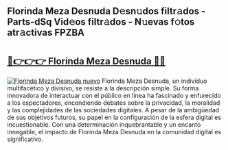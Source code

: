 ## Florinda Meza Desnuda D𝚎sn𝚞dos filtr𝚊dos - Parts-dSq Vid𝚎os filtr𝚊dos - N𝚞evas f𝚘tos atr𝚊ctivas FPZBA

# <h2><a href="http://mbbpde.tromn.icu/?c=Florinda+Meza+Desnuda">🔗👉👉👉 Florinda Meza Desnuda 🔗🔗</a></h2>

[![Florinda Meza Desnuda nuevo](https://i.imgur.com/pEAQMta.gif)](http://mbbpde.tromn.icu/?c=Florinda+Meza+Desnuda)
Florinda Meza Desnuda, un individuo multifacético y divisivo, se resiste a la descripción simple. Su forma innovadora de interactuar con el público en línea ha fascinado y enfurecido a los espectadores, encendiendo debates sobre la privacidad, la moralidad y las complejidades de las sociedades digitales. A pesar de la ambigüedad de sus objetivos futuros, su papel en la configuración de la esfera digital es incuestionable. Con una determinación inquebrantable y un encanto innegable, el impacto de Florinda Meza Desnuda en la comunidad digital es significativo.
